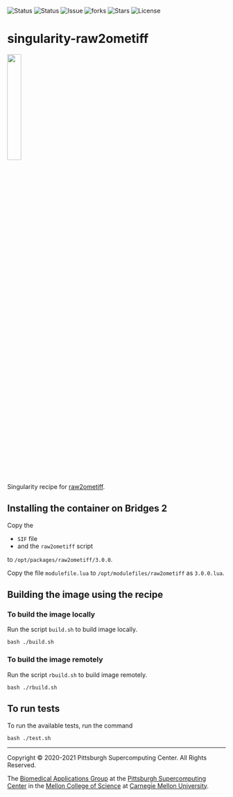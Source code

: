 ![Status](https://github.com/pscedu/singularity-raw2ometiff/actions/workflows/main.yml/badge.svg)
![Status](https://github.com/pscedu/singularity-raw2ometiff/actions/workflows/pretty.yml/badge.svg)
![Issue](https://img.shields.io/github/issues/pscedu/singularity-raw2ometiff)
![forks](https://img.shields.io/github/forks/pscedu/singularity-raw2ometiff)
![Stars](https://img.shields.io/github/stars/pscedu/singularity-raw2ometiff)
![License](https://img.shields.io/github/license/pscedu/singularity-raw2ometiff)

# singularity-raw2ometiff
<img src="https://www.glencoesoftware.com/img/logo.svg" width="25%" />

Singularity recipe for [raw2ometiff](https://github.com/glencoesoftware/raw2ometiff).

## Installing the container on Bridges 2
Copy the

* `SIF` file
* and the `raw2ometiff` script

to `/opt/packages/raw2ometiff/3.0.0`.

Copy the file `modulefile.lua` to `/opt/modulefiles/raw2ometiff` as `3.0.0.lua`.

## Building the image using the recipe
### To build the image locally
Run the script `build.sh` to build image locally.

```
bash ./build.sh
```

### To build the image remotely
Run the script `rbuild.sh` to build image remotely.

```
bash ./rbuild.sh
```

## To run tests
To run the available tests, run the command

```
bash ./test.sh
```

---
Copyright © 2020-2021 Pittsburgh Supercomputing Center. All Rights Reserved.

The [Biomedical Applications Group](https://www.psc.edu/biomedical-applications/) at the [Pittsburgh Supercomputing Center](http://www.psc.edu) in the [Mellon College of Science](https://www.cmu.edu/mcs/) at [Carnegie Mellon University](http://www.cmu.edu).
